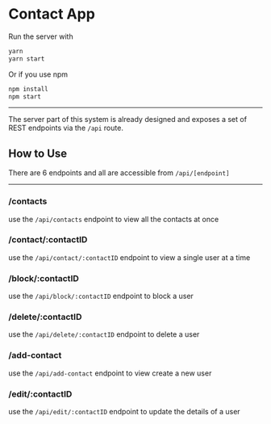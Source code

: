 # Contact App

Run the server with

```bash
yarn
yarn start
```

Or if you use npm

```bash
npm install
npm start
```

---


The server part of this system is already designed and exposes a set of REST endpoints via the `/api` route.


## How to Use

There are 6 endpoints and all are accessible from `/api/[endpoint]`

---

### /contacts
use the `/api/contacts` endpoint to view all the contacts at once


### /contact/:contactID
use the `/api/contact/:contactID` endpoint to view a single user at a time


### /block/:contactID
use the `/api/block/:contactID` endpoint to block a user


### /delete/:contactID
use the `/api/delete/:contactID` endpoint to delete a user


### /add-contact
use the `/api/add-contact` endpoint to view create a new user


### /edit/:contactID
use the `/api/edit/:contactID` endpoint to update the details of a user

